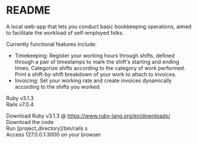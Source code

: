 # README

A local web-app that lets you conduct basic bookkeeping operations, aimed to facilitate the workload of self-employed folks.  

Currently functional features include:  
* Timekeeping: Register your working hours through shifts, defined through a pair of timestamps to mark the shift's starting and ending times. Categorize shifts according to the category of work performed. Print a shift-by-shift breakdown of your work to attach to invoices.
* Invoicing: Set your working rate and create invoices dynamically according to the shifts you worked.

Ruby v3.1.3  
Rails v7.0.4  

Download Ruby v3.1.3 @ https://www.ruby-lang.org/en/downloads/  
Download the code  
Run [project_directory]/bin/rails s  
Access 127.0.0.1:3000 on your browser  